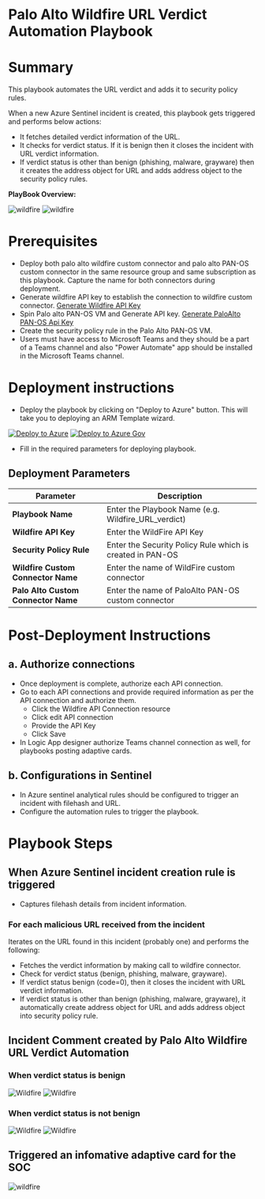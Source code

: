 

# Palo Alto Wildfire URL Verdict Automation Playbook
# Summary
This playbook automates the URL verdict and adds it to security policy rules. 

When a new Azure Sentinel incident is created, this playbook gets triggered and performs below actions:
- It fetches detailed verdict information of the URL.
- It checks for verdict status. If it is benign then it closes the incident with URL verdict information.
- If verdict status is other than benign (phishing, malware, grayware) then it creates the address object for URL and adds address object to the security policy rules.

**PlayBook Overview:**

![wildfire](./Images/PlaybookdesignerLight.png)
![wildfire](./Images/PlaybookdesignerDark.png)

# Prerequisites 
- Deploy both palo alto wildfire custom connector and palo alto PAN-OS custom connector in the same resource group and same subscription as this playbook. Capture the name for both connectors during deployment.
- Generate wildfire API key to establish the connection to wildfire custom connector. [Generate Wildfire API Key](https://wildfire.paloaltonetworks.com/wildfire/dashboard)
- Spin Palo alto PAN-OS VM and Generate API key. [Generate PaloAlto PAN-OS Api Key](https://docs.paloaltonetworks.com/vm-series/9-1/vm-series-deployment/license-the-vm-series-firewall/licensing-api/manage-the-licensing-api-key.html)
- Create the security policy rule in the Palo Alto PAN-OS VM.
- Users must have access to Microsoft Teams and they should be a part of a Teams channel and also "Power Automate" app should be installed in the Microsoft Teams channel.


# Deployment instructions 
- Deploy the playbook by clicking on "Deploy to Azure" button. This will take you to deploying an ARM Template wizard.

[![Deploy to Azure](https://aka.ms/deploytoazurebutton)](https://portal.azure.com/#create/Microsoft.Template/uri/https%3A%2F%2Fraw.githubusercontent.com%2FAzure%2FAzure-Sentinel%2Fmaster%2FPlaybooks%2FPaloAlto-Wildfire%2FPlaybooks%2FWildfire_URL_Verdict_Automation%2Fazuredeploy.json)
[![Deploy to Azure Gov](https://aka.ms/deploytoazuregovbutton)](https://portal.azure.us/#create/Microsoft.Template/uri/https%3A%2F%2Fraw.githubusercontent.com%2FAzure%2FAzure-Sentinel%2Fmaster%2FPlaybooks%2FPaloAlto-Wildfire%2FPlaybooks%2FWildfire_URL_Verdict_Automation%2Fazuredeploy.json)


- Fill in the required parameters for deploying playbook.
## Deployment Parameters

| Parameter  | Description |
| ------------- | ------------- |
| **Playbook Name** | Enter the Playbook Name (e.g. Wildfire_URL_verdict) |
| **Wildfire API Key**  | Enter the WildFire API Key | 
| **Security Policy Rule** | Enter the Security Policy Rule which is created in PAN-OS |
| **Wildfire Custom Connector Name** | Enter the name of WildFire custom connector |
| **Palo Alto Custom Connector Name**  | Enter the name of PaloAlto PAN-OS custom connector |

# Post-Deployment Instructions 
## a. Authorize connections
* Once deployment is complete, authorize each API connection.
* Go to each API connections and provide required information as per the API connection and authorize them.
  - Click the Wildfire API Connection resource
  - Click edit API connection
  - Provide the API Key
  - Click Save
* In Logic App designer authorize Teams channel connection as well, for playbooks posting adaptive cards.

## b. Configurations in Sentinel
- In Azure sentinel analytical rules should be configured to trigger an incident with filehash and URL. 
- Configure the automation rules to trigger the playbook.

# Playbook Steps
## When Azure Sentinel incident creation rule is triggered
  - Captures filehash details from incident information.
  ### For each malicious URL received from the incident
  Iterates on the URL found in this incident (probably one) and performs the following:
- Fetches the verdict information by making call to wildfire connector.
- Check for verdict status (benign, phishing, malware, grayware).
- If verdict status benign (code=0), then it closes the incident with URL verdict information.
- If verdict status is other than benign (phishing, malware, grayware), it automatically create address object for URL and adds address object into security policy rule.

## Incident Comment created by Palo Alto Wildfire URL Verdict Automation
### When verdict status is benign
 ![Wildfire](./Images/IncidentCommentLight1.PNG)
 ![Wildfire](./Images/IncidentCommentDark1.PNG)

### When verdict status is not benign
 ![Wildfire](./Images/IncidentCommentLight2.PNG)
 ![Wildfire](./Images/IncidentCommentDark2.PNG)

## Triggered an infomative adaptive card for the SOC
 ![wildfire](./Images/AdaptiveCard.jpg)